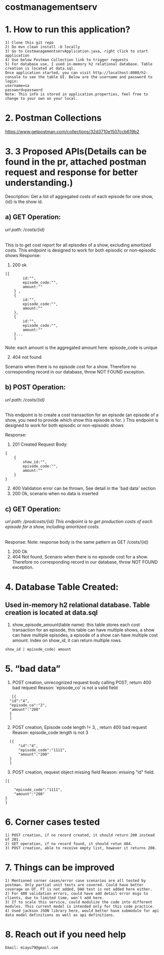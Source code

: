 # costmanagementserv
# 1. How to run this application?
```
1) Clone this git repo
2) Do mvn clean install -U locally
3) Go to CostmanagementservApplication.java, right click to start application
4) Use below Postman Collection link to trigger requests
5) For database use, I used in-memory h2 relational database. Table creation is located at data.sql. 
Once application started, you can visit http://localhost:8080/h2-console to see the table UI. Below are the username and password to login:
username=sa
password=password
Note: This info is stored in application.properties, feel free to change to your own on your local.
```
# 2. Postman Collections

https://www.getpostman.com/collections/32d3710e1507ccb619b2

# 3. 3 Proposed APIs(Details can be found in the pr, attached postman request and response for better understanding.)

Description: Get a list of aggregated costs of each episode for one show, {id} is the show id. 

 ##  a) GET Operation: 
 ###### url path: /costs/{id} 
 This is to get cost report for all episodes of a show, excluding amortized costs. 
 This endpoint is designed to work for both episodic or non-episodic shows
Response:
1) 200 ok
```
[{
        id:"",
        episode_code:"",
        amount:""
    } ,
    {
        id:"",
        episode_code:"",
        amount:""
    },
    {
        id:"",
        episode_code:"",
        amount:""
    }... 
    ]

```
Note: each amount is the aggregated amount here. episode_code is unique

2) 404 not found

Scenario when there is no episode cost for a show. Therefore no corresponding record in our database, throw NOT FOUND exception.

##  b) POST Operation: 
 ###### url path: /costs/{id}
This endpoint is to create a cost transaction for an episode (an episode of a show, you need to provide which show this episode is for. )
 This endpoint is designed to work for both episodic or non-episodic shows

Response:
1) 201 Created
Request Body:
```
{
    {
        show_id:"",
        episode_code:"",
        amount:""
    }
}
```

2) 400 Validation error can be thrown, See detail in the 'bad data' section
3) 200 Ok, scenario when no data is inserted

##   c) GET Operation: 
 ###### url path: /prodcosts/{id} This endpoint is to get production costs of each episode for a show, including amortized costs.

Response:
Note: response body is the same pattern as GET /costs/{id}
1) 200 Ok
2) 404 Not found, Scenario when there is no episode cost for a show. Therefore no corresponding record in our database, throw NOT FOUND exception.



# 4. Database Table Created: 
## Used in-memory h2 relational database. Table creation is located at data.sql

1) show_episode_amount(table name): this table stores each cost transaction for an episode, this table can have multiple shows, a show can have multiple episodes, a episode of a show can have multiple cost amount. Index on show_id, it can return multiple rows.
```
show_id | episode_code| amount
```
# 5. “bad data”
1)  POST creation, unrecognized request body calling POST, return 400 bad request
  Reason: 'episode_co' is not a valid field
  ```
     [{
    "id":"4",
    "episode_co":"2",
    "amount":"200"
    }
    ]
 ```
 2)  POST creation, Episode code length != 3, , return 400 bad request
 Reason: episode_code length is not 3
```
  [{
      "id":"4",
      "episode_code":"1111",
      "amount":"200"
  }
  ]
```
3)  POST creation, request object missing field 
Reason: missing "id" field.
```
[{
    
    "episode_code":"1111",
    "amount":"200"
}
]
```
# 6. Corner cases tested
```
1) POST creation, if no record created, it should return 200 instead of 201.
2) GET operation, if no record found, it should retun 404.
3) POST creation, able to receive empty list, however it returns 200.
```
# 7. Things can be improved
```
1) Mentioned corner cases/error case scenarios are all tested by postman. Only partial unit tests are covered. Could have better coverage on UT. FT is not added, DAO test is not added here either.
2) For 400 validation errors, could have add detail error msgs to clients, due to limited time, won't add here.
3) If to scale this service, could modulize the code into different modules. This current model is intended only for this code practice.
4) Used jackson JSON library here, would better have submodule for api data model definitions as well as api definitions.
```
# 8. Reach out if you need help
```
Email: miayu79@gmail.com
```
